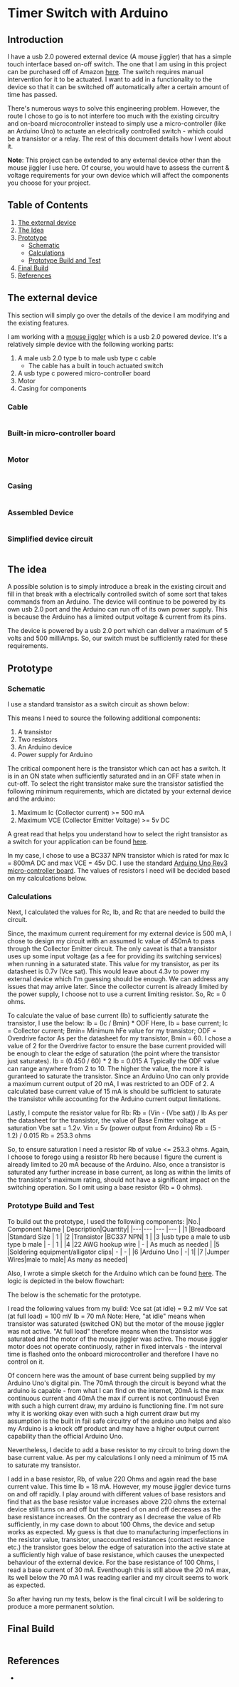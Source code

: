 # Timer Switch with Arduino

## Introduction

I have a usb 2.0 powered external device (A mouse jiggler) that has a simple touch interface based on-off switch. The one that I am using in this project can be purchased off of Amazon [here](https://www.amazon.com/Undetectable-Mover-Parts-Software-Automatically/dp/B08GPGZ4Z6/ref=sr_1_5?keywords=mouse+jiggers&qid=1687389928&sprefix=mouse+jigger%2Caps%2C141&sr=8-5). The switch requires manual intervention for it to be actuated. I want to add in a functionality to the device so that it can be switched off automatically after a certain amount of time has passed.

There's numerous ways to solve this engineering problem. However, the route I chose to go is to not interfere too much with the existing circuitry and on-board microcontroller instead to simply use a micro-controller (like an Arduino Uno) to actuate an electrically controlled switch - which could be a transistor or a relay. The rest of this document details how I went about it.

**Note**: This project can be extended to any external device other than the mouse jiggler I use here. Of course, you would have to assess the current & voltage requirements for your own device which will affect the components you choose for your project.

## Table of Contents

1. [The external device](#the-external-device)
2. [The Idea](#the-idea)
3. [Prototype](#prototype)
    * [Schematic](#schematic)
    * [Calculations](#calculations)
    * [Prototype Build and Test](#prototype-build-and-test)
4. [Final Build](#final-build)
3. [References](#references)

## The external device
This section will simply go over the details of the device I am modifying and the existing features.

I am working with a [mouse jiggler](https://www.amazon.com/Undetectable-Mover-Parts-Software-Automatically/dp/B08GPGZ4Z6/ref=sr_1_5?keywords=mouse+jiggers&qid=1687389928&sprefix=mouse+jigger%2Caps%2C141&sr=8-5) which is a usb 2.0 powered device. It's a relatively simple device with the following working parts:
1. A male usb 2.0 type b to male usb type c cable
    * The cable has a built in touch actuated switch
3. A usb type c powered micro-controller board
4. Motor
5. Casing for components

### Cable
<img src="">

### Built-in micro-controller board
<img src="">

### Motor
<img src="">

### Casing
<img src="">

### Assembled Device
<img src="">

### Simplified device circuit
<img src="">

## The idea
A possible solution is to simply introduce a break in the existing circuit and fill in that break with a electrically controlled switch of some sort that takes commands from an Arduino. The device will continue to be powered by its own usb 2.0 port and the Arduino can run off of its own power supply. This is because the Arduino has a limited output voltage & current from its pins.

The device is powered by a usb 2.0 port which can deliver a maximum of 5 volts and 500 milliAmps. So, our switch must be sufficiently rated for these requirements.

## Prototype

### Schematic

I use a standard transistor as a switch circuit as shown below:
<img src="">

This means I need to source the following additional components:
1. A transistor
2. Two resistors
3. An Arduino device
4. Power supply for Arduino

The critical component here is the transistor which can act has a switch. It is in an ON state when sufficiently saturated and in an OFF state when in cut-off. To select the right transistor make sure the transistor satisfied the following minimum requirements, which are dictated by your external device and the arduino:
1. Maximum Ic (Collector current) >= 500 mA
2. Maximum VCE (Collector Emitter Voltage) >= 5v DC

A great read that helps you understand how to select the right transistor as a switch for your application can be found [here](https://www.nutsvolts.com/?/magazine/article/may2015_Secura).

In my case, I chose to use a BC337 NPN transistor which is rated for max Ic = 800mA DC and max VCE = 45v DC. I use the standard [Arduino Uno Rev3 micro-controller board](https://store-usa.arduino.cc/products/arduino-uno-rev3?selectedStore=us). The values of resistors I need will be decided based on my calculcations below.

### Calculations

Next, I calculated the values for Rc, Ib, and Rc that are needed to build the circuit.

Since, the maximum current requirement for my external device is 500 mA, I chose to design my circuit with an assumed Ic value of 450mA to pass through the Collector Emitter circuit. The only caveat is that a transistor uses up some input voltage (as a fee for providing its switching services) when running in a saturated state. This value for my transistor, as per its datasheet is 0.7v (Vce sat). This would leave about 4.3v to power my external device which I'm guessing should be enough. We can address any issues that may arrive later.
Since the collector current is already limited by the power supply, I choose not to use a current limiting resistor. So, Rc = 0 ohms.

To calculate the value of base current (Ib) to sufficiently saturate the transistor, I use the below:
Ib = (Ic / Bmin) * ODF
Here, Ib = base current; Ic = Collector current; Bmin= Minimum hFe value for my transistor; ODF = Overdrive factor
As per the datasheet for my transistor, Bmin = 60. I chose a value of 2 for the Overdrive factor to ensure the base current provided will be enough to clear the edge of saturation (the point where the transistor just saturates).
Ib = (0.450 / 60) * 2
Ib = 0.015 A
Typically the ODF value can range anywhere from 2 to 10. The higher the value, the more it is guranteed to saturate the transistor. Since an Arduino Uno can only provide a maximum current output of 20 mA, I was restricted to an ODF of 2. A calculated base current value of 15 mA is should be sufficient to saturate the transistor while accounting for the Arduino current output limitations.

Lastly, I compute the resistor value for Rb:
Rb = (Vin - (Vbe sat)) / Ib
As per the datasheet for the transistor, the value of Base Emitter voltage at saturation Vbe sat = 1.2v.
Vin = 5v (power output from Arduino)
Rb = (5 - 1.2) / 0.015
Rb = 253.3 ohms

So, to ensure saturation I need a resistor Rb of value <= 253.3 ohms. Again, I choose to forego using a resistor Rb here because I figure the current is already limited to 20 mA because of the Arduino. Also, once a transistor is saturated any further increase in base current, as long as within the limits of the transistor's maximum rating, should not have a significant impact on the switching operation. So I omit using a base resistor (Rb = 0 ohms).

### Prototype Build and Test

To build out the prototype, I used the following components:
|No.| Component Name | Description|Quantity|
|---|---             |---         |---     |
|1  |Breadboard      |Standard Size | 1 |
|2  |Transistor      |BC337 NPN| 1 |
|3  |usb type a male to usb type b male | - | 1 |
|4  |22 AWG hookup wire | - | As much as needed |
|5  |Soldering equipment/alligator clips| - | - |
|6  |Arduino Uno     | -| 1|
|7  |Jumper Wires|male to male| As many as needed|

Also, I wrote a simple sketch for the Arduino which can be found [here](https://github.com/arku22/arduino_switch/blob/master/main/main.ino). The logic is depicted in the below flowchart:

The below is the schematic for the prototype.
<img src="">

I read the following values from my build:
Vce sat (at idle) = 9.2 mV
Vce sat (at full load) = 100 mV
Ib = 70 mA
Note: Here, "at idle" means when transistor was saturated (switched ON) but the motor of the mouse jiggler was not active. "At full load" therefore means when the transistor was saturated and the motor of the mouse jiggler was active. The mouse jiggler motor does not operate continuosly, rather in fixed intervals - the interval time is flashed onto the onboard microcontroller and therefore I have no control on it.

Of concern here was the amount of base current being supplied by my Arduino Uno's digital pin. The 70mA through the circuit is beyond what the arduino is capable - from what I can find on the internet, 20mA is the max continuous current and 40mA the max if current is not continuous! Even with such a high current draw, my arduino is functioning fine. I'm not sure why it is working okay even with such a high current draw but my assumption is the built in fail safe circuitry of the arduino uno helps and also my Arduino is a knock off product and may have a higher output current capability than the official Arduino Uno. 

Nevertheless, I decide to add a base resistor to my circuit to bring down the base current value. As per my calculations I only need a minimum of 15 mA to saturate my transistor.

I add in a base resistor, Rb, of value 220 Ohms and again read the base current value. This time Ib = 18 mA. However, my mouse jiggler device turns on and off rapidly. I play around with different values of base resistors and find that as the base resistor value increases above 220 ohms the external device still turns on and off but the speed of on and off decreases as the base resistance increases. On the contrary as I decrease the value of Rb sufficiently, in my case down to about 100 Ohms, the device and setup works as expected. My guess is that due to manufacturing imperfections in the resistor value, transistor, unaccounted resistances (contact resistance etc.) the transistor goes below the edge of saturation into the active state at a sufficiently high value of base resistance, which causes the unexpected behaviour of the external device. For the base resistance of 100 Ohms, I read a base current of 30 mA. Eventhough this is still above the 20 mA max, its well below the 70 mA I was reading earlier and my circuit seems to work as expected.

So after having run my tests, below is the final circuit I will be soldering to produce a more permanent solution.
<img src="">

## Final Build

<img src="">

## References

- 
